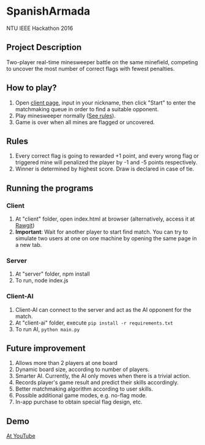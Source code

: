 # SpanishArmada
NTU IEEE Hackathon 2016

## Project Description

Two-player real-time minesweeper battle on the same minefield, competing to uncover the most number of correct flags with fewest penalties.

## How to play?

1. Open [client page](http://rawgit.com/pciang/SpanishArmada/master/client/index.html), input in your nickname, then click "Start" to enter the matchmaking queue in order to find a suitable opponent.
2. Play minesweeper normally ([See rules](https://en.wikipedia.org/wiki/Microsoft_Minesweeper#Gameplay)).
3. Game is over when all mines are flagged or uncovered.

## Rules

1. Every correct flag is going to rewarded +1 point, and every wrong flag or triggered mine will penalized the player by -1 and -5 points respectively.
2. Winner is determined by highest score. Draw is declared in case of tie.

## Running the programs
### Client

1. At "client" folder, open index.html at browser (alternatively, access it at  [Rawgit](http://rawgit.com/pciang/SpanishArmada/master/client/index.html))
2. **Important**: Wait for another player to start find match. You can try to simulate two users at one on one machine by opening the same page in a new tab.


### Server

1. At "server" folder, npm install
2. To run, node index.js

### Client-AI

1. Client-AI can connect to the server and act as the AI opponent for the match.
2. At "client-ai" folder, execute `pip install -r requirements.txt`
3. To run AI, `python main.py`


## Future improvement

1. Allows more than 2 players at one board
2. Dynamic board size, according to number of players.
3. Smarter AI. Currently, the AI only moves when there is a trivial action.
4. Records player's game result and predict their skills accordingly.
5. Better matchmaking algorithm according to user skills.
6. Possible additional game modes, e.g. no-flag mode.
7. In-app purchase to obtain special flag design, etc.

## Demo
[At YouTube](https://youtu.be/dSQmVNemUbw)


